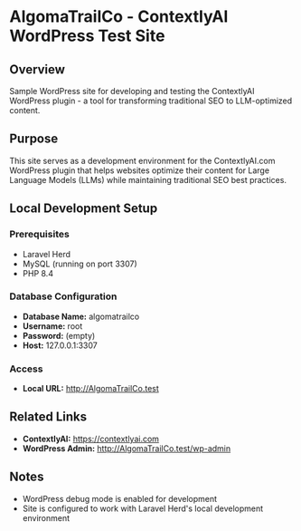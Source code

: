 # AlgomaTrailCo - ContextlyAI WordPress Test Site

## Overview
Sample WordPress site for developing and testing the ContextlyAI WordPress plugin - a tool for transforming traditional SEO to LLM-optimized content.

## Purpose
This site serves as a development environment for the ContextlyAI.com WordPress plugin that helps websites optimize their content for Large Language Models (LLMs) while maintaining traditional SEO best practices.

## Local Development Setup

### Prerequisites
- Laravel Herd
- MySQL (running on port 3307)
- PHP 8.4

### Database Configuration
- **Database Name:** algomatrailco
- **Username:** root
- **Password:** (empty)
- **Host:** 127.0.0.1:3307

### Access
- **Local URL:** http://AlgomaTrailCo.test

## Related Links
- **ContextlyAI:** https://contextlyai.com
- **WordPress Admin:** http://AlgomaTrailCo.test/wp-admin

## Notes
- WordPress debug mode is enabled for development
- Site is configured to work with Laravel Herd's local development environment